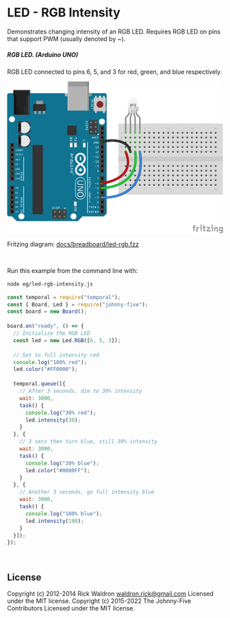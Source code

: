 <!--remove-start-->

# LED - RGB Intensity

<!--remove-end-->


Demonstrates changing intensity of an RGB LED. Requires RGB LED on pins that support PWM (usually denoted by ~).





##### RGB LED. (Arduino UNO)


RGB LED connected to pins 6, 5, and 3 for red, green, and blue respectively.


![docs/breadboard/led-rgb.png](breadboard/led-rgb.png)<br>

Fritzing diagram: [docs/breadboard/led-rgb.fzz](breadboard/led-rgb.fzz)

&nbsp;




Run this example from the command line with:
```bash
node eg/led-rgb-intensity.js
```


```javascript
const temporal = require("temporal");
const { Board, Led } = require("johnny-five");
const board = new Board();

board.on("ready", () => {
  // Initialize the RGB LED
  const led = new Led.RGB([6, 5, 3]);

  // Set to full intensity red
  console.log("100% red");
  led.color("#FF0000");

  temporal.queue([{
    // After 3 seconds, dim to 30% intensity
    wait: 3000,
    task() {
      console.log("30% red");
      led.intensity(30);
    }
  }, {
    // 3 secs then turn blue, still 30% intensity
    wait: 3000,
    task() {
      console.log("30% blue");
      led.color("#0000FF");
    }
  }, {
    // Another 3 seconds, go full intensity blue
    wait: 3000,
    task() {
      console.log("100% blue");
      led.intensity(100);
    }
  }]);
});

```








&nbsp;

<!--remove-start-->

## License
Copyright (c) 2012-2014 Rick Waldron <waldron.rick@gmail.com>
Licensed under the MIT license.
Copyright (c) 2015-2022 The Johnny-Five Contributors
Licensed under the MIT license.

<!--remove-end-->
